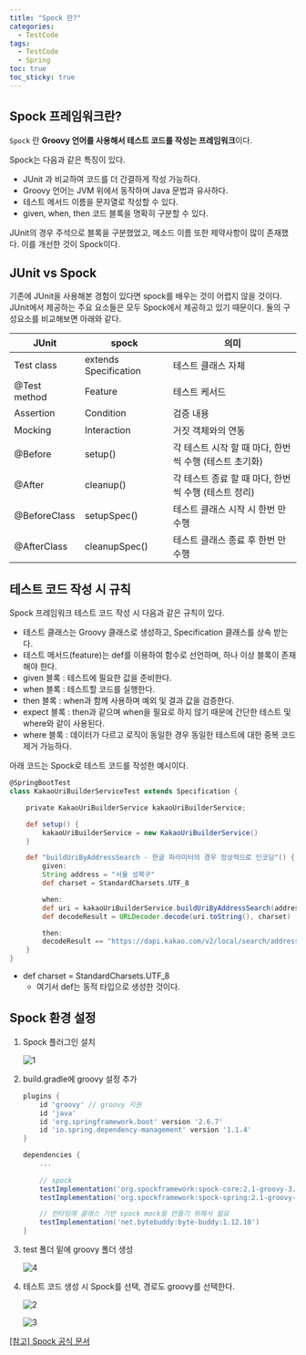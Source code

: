 ```yaml
---
title: "Spock 란?"
categories:
  - TestCode
tags:
  - TestCode
  - Spring
toc: true
toc_sticky: true
---
```


## Spock 프레임워크란?

`Spock` 란 **Groovy 언어를 사용해서 테스트 코드를 작성는 프레임워크**이다.

Spock는 다음과 같은 특징이 있다.

- JUnit 과 비교하여 코드를 더 간결하게 작성 가능하다.
- Groovy 언어는 JVM 위에서 동작하며 Java 문법과 유사하다.
- 테스트 메서드 이름을 문자열로 작성할 수 있다.
- given, when, then 코드 블록을 명확히 구분할 수 있다.

JUnit의 경우 주석으로 블록을 구분했었고, 메소드 이름 또한 제약사항이 많이 존재했다. 이를 개선한 것이 Spock이다.

## JUnit vs Spock

기존에 JUnit을 사용해본 경험이 있다면 spock를 배우는 것이 어렵지 않을 것이다. JUnit에서 제공하는 주요 요소들은 모두 Spock에서 제공하고 있기 때문이다. 둘의 구성요소를 비교해보면 아래와 같다.

| JUnit | spock | 의미 |
| --- | --- | --- |
| Test class | extends Specification  | 테스트 클래스 자체 |
| @Test method | Feature | 테스트 케서드 |
| Assertion | Condition | 검증 내용 |
| Mocking | Interaction | 거짓 객체와의 연동 |
| @Before | setup() | 각 테스트 시작 할 때 마다, 한번 씩 수행 (테스트 초기화) |
| @After | cleanup() | 각 테스트 종료 할 때 마다, 한번 씩 수행 (테스트 정리) |
| @BeforeClass | setupSpec() | 테스트 클래스 시작 시 한번 만 수행 |
| @AfterClass | cleanupSpec() | 테스트 클래스 종료 후 한번 만 수행 |

## 테스트 코드 작성 시 규칙

Spock 프레임워크 테스트 코드 작성 시 다음과 같은 규칙이 있다.

- 테스트 클래스는 Groovy 클래스로 생성하고, Specification 클래스를 상속 받는다.
- 테스트 메서드(feature)는 def를 이용하여 함수로 선언하며, 하나 이상 블록이 존재해야 한다.
- given 블록 : 테스트에 필요한 값을 준비한다.
- when 블록 : 테스트할 코드를 실행한다.
- then 블록 : when과 함께 사용하며 예외 및 결과 값을 검증한다.
- expect 블록 : then과 같으며 when을 필요로 하지 않기 때문에 간단한 테스트 및 where와 같이 사용된다.
- where 블록 : 데이터가 다르고 로직이 동일한 경우 동일한 테스트에 대한 중복 코드 제거 가능하다.

아래 코드는 Spock로 테스트 코드를 작성한 예시이다.

```groovy
@SpringBootTest
class KakaoUriBuilderServiceTest extends Specification {

    private KakaoUriBuilderService kakaoUriBuilderService;

    def setup() {
        kakaoUriBuilderService = new KakaoUriBuilderService()
    }

    def "buildUriByAddressSearch - 한글 파라미터의 경우 정상적으로 인코딩"() {
        given:
        String address = "서울 성북구"
        def charset = StandardCharsets.UTF_8

        when:
        def uri = kakaoUriBuilderService.buildUriByAddressSearch(address)
        def decodeResult = URLDecoder.decode(uri.toString(), charset)

        then:
        decodeResult == "https://dapi.kakao.com/v2/local/search/address.json?query=서울 성북구"
    }
}
```

- def charset = StandardCharsets.UTF_8
    - 여기서 def는 동적 타입으로 생성한 것이다.

## Spock 환경 설정

1. Spock 플러그인 설치
    
    ![1](https://github.com/yessm621/yessm621.github.io/assets/79130276/c9201ab5-7030-4aeb-b4e6-05681352f274)

    
2. build.gradle에 groovy 설정 추가
    
    ```groovy
    plugins {
        id 'groovy' // groovy 지원
        id 'java'
        id 'org.springframework.boot' version '2.6.7'
        id 'io.spring.dependency-management' version '1.1.4'
    }
    ```
    
    ```groovy
    dependencies {
        ...
        
        // spock
        testImplementation('org.spockframework:spock-core:2.1-groovy-3.0')
        testImplementation('org.spockframework:spock-spring:2.1-groovy-3.0')
    
        // 런타임에 클래스 기반 spock mock을 만들기 위해서 필요
        testImplementation('net.bytebuddy:byte-buddy:1.12.10')
    }
    ```
    
3. test 폴더 밑에 groovy 폴더 생성
    
    ![4](https://github.com/yessm621/yessm621.github.io/assets/79130276/23a0702f-aeb3-4674-b36e-11410da05af0)
    
4. 테스트 코드 생성 시 Spock를 선택, 경로도 groovy를 선택한다.
    
    ![2](https://github.com/yessm621/yessm621.github.io/assets/79130276/4cc091d7-f667-4bf5-9eaa-237caefbb613)

    ![3](https://github.com/yessm621/yessm621.github.io/assets/79130276/a1ae2f2a-1198-4710-bdf9-155dfb68dffa)
    

[[참고] Spock 공식 문서](https://spockframework.org/spock/docs/1.3/all_in_one.html)